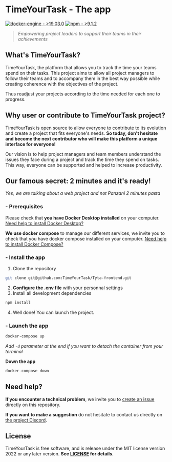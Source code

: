 # TimeYourTask - The app

[![docker-engine - >19.03.0](https://img.shields.io/badge/docker--engine->19.03.0-2496ED?logo=docker)](https://)
[![npm - >9.1.2](https://img.shields.io/badge/npm->9.1.2-CB3837?logo=npm)](https://www.npmjs.com/package/npm?activeTab=versions)

> *Empowering project leaders to support their teams in their achievements*

## What's TimeYourTask?

TimeYourTask, the platform that allows you to track the time your teams spend on their tasks.  This project aims to allow all project managers to follow their teams and to accompany them in the best way possible while creating coherence with the objectives of the project.

Thus readjust your projects according to the time needed for each one to progress.

## Why user or contribute to TimeYourTask project?

TimeYourTask is open source to allow everyone to contribute to its evolution and create a project that fits everyone's needs. **So today, don't hesitate and become the next contributor who will make this platform a unique interface for everyone!**

Our vision is to help project managers and team members understand the issues they face during a project and track the time they spend on tasks. This way, everyone can be supported and helped to increase productivity.

## Our famous secret: 2 minutes and it's ready!

*Yes, we are talking about a web project and not Panzani 2 minutes pasta*

### - Prerequisites

Please check that **you have Docker Desktop installed** on your computer. [Need help to install Docker Desktop?](https://docs.docker.com/desktop/install/windows-install/)

**We use docker compose** to manage our different services, we invite you to check that you have docker compose installed on your computer. [Need help to install Docker Compose?](https://docs.docker.com/compose/install/)

### - Install the app

1. Clone the repository

```bash
git clone git@github.com:TimeYourTask/Tyta-frontend.git
```

2. **Configure the .env file** with your personnal settings
3. Install all development dependencies

```bash
npm install
```

4. Well done! You can launch the project.

### - Launch the app

```bash
docker-compose up
```
*Add `-d` parameter at the end if you want to detach the container from your terminal*

**Down the app**
```bash
docker-compose down
```

## Need help?

**If you encounter a technical problem**, we invite you to [create an issue](https://github.com/TimeYourTask/Tyta-frontend/issues) directly on this repository.

**If you want to make a suggestion** do not hesitate to contact us directly on [the project Discord](https://discord.gg/XFjXuhmUXE).

## License

TimeYourTask is free software, and is release under the MIT license version 2022 or any later version. **See [LICENSE](LICENSE) for details.**